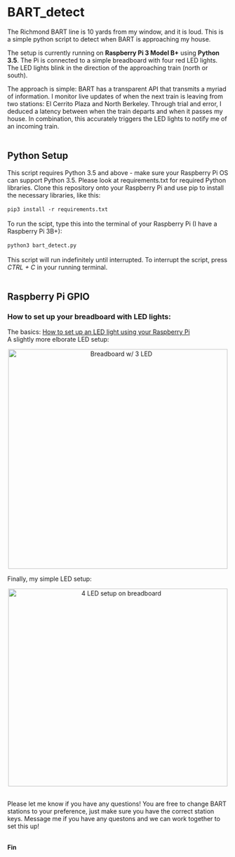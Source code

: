 # BART_detect
The Richmond BART line is 10 yards from my window, and it is loud. This is a simple python script to detect when BART is approaching my house.<br>

The setup is currently running on **Raspberry Pi 3 Model B+** using **Python 3.5**. The Pi is connected to a simple breadboard with four red LED lights. The LED lights blink in the direction of the approaching train (north or south).<br>

The approach is simple: BART has a transparent API that transmits a myriad of information. I monitor live updates of when the next train is leaving from two stations: El Cerrito Plaza and North Berkeley. Through trial and error, I deduced a latency between when the train departs and when it passes my house. In combination, this accurately triggers the LED lights to notify me of an incoming train. <br><br>

## **Python Setup** <br>
This script requires Python 3.5 and above - make sure your Raspberry Pi OS can support Python 3.5. Please look at requirements.txt for required Python libraries. Clone this repository onto your Raspberry Pi and use pip to install the necessary libraries, like this:<br><br>
```pip3 install -r requirements.txt``` <br><br>
To run the scipt, type this into the terminal of your Raspberry Pi (I have a Raspberry Pi 3B+):<br><br>
```python3 bart_detect.py```<br><br>
This script will run indefinitely until interrupted. To interrupt the script, press *CTRL + C* in your running terminal.<br><br>

## **Raspberry Pi GPIO** <br>
### How to set up your breadboard with LED lights: <br>
The basics: <a href="https://www.youtube.com/watch?v=BWYy3qZ315U">How to set up an LED light using your Raspberry Pi </a><br>
A slightly more elborate LED setup: <br>
<p align = 'center'>
<img src="https://projects.drogon.net/wp-content/uploads/2012/06/3led_bb3.jpg" alt="Breadboard w/ 3 LED" width="500" height="500"><br>
</p>
Finally, my simple LED setup:<br>
<p align = 'center'>
<img src="https://i.imgur.com/T5WDI7C.jpg" alt="4 LED setup on breadboard" width="500" height="450">
</p><br>
Please let me know if you have any questions! You are free to change BART stations to your preference, just make sure you have the correct station keys. Message me if you have any questons and we can work together to set this up!<br><br>

**Fin**

